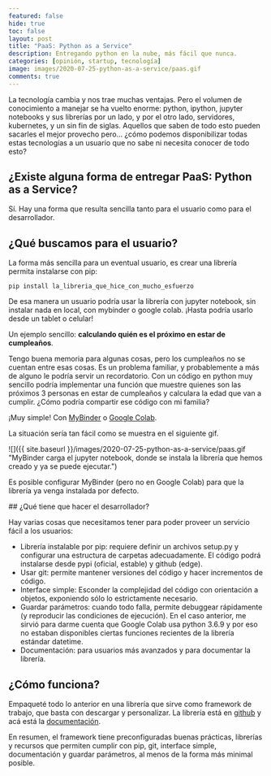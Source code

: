 ```yaml
---
featured: false
hide: true
toc: false
layout: post
title: "PaaS: Python as a Service"
description: Entregando python en la nube, más fácil que nunca.
categories: [opinión, startup, tecnología]
image: images/2020-07-25-python-as-a-service/paas.gif
comments: true
---
```


La tecnología cambia y nos trae muchas ventajas. Pero el volumen de conocimiento a manejar se ha vuelto enorme: python, ipython, jupyter notebooks y sus librerías por un lado, y por el otro lado, servidores, kubernetes, y un sin fin de siglas. Aquellos que saben de todo esto pueden sacarles el mejor provecho pero… ¿cómo podemos disponibilizar todas estas tecnologías a un usuario que no sabe ni necesita conocer de todo esto?

## ¿Existe alguna forma de entregar PaaS: Python as a Service?

Sí. Hay una forma que resulta sencilla tanto para el usuario como para el desarrollador.

## ¿Qué buscamos para el usuario?

La forma más sencilla para un eventual usuario, es crear una librería permita instalarse con pip:

```
pip install la_libreria_que_hice_con_mucho_esfuerzo
```

De esa manera un usuario podría usar la librería con jupyter notebook, sin instalar nada en local, con mybinder o google colab. ¡Hasta podría usarlo desde un tablet o celular!

Un ejemplo sencillo: **calculando quién es el próximo en estar de cumpleaños**.

Tengo buena memoria para algunas cosas, pero los cumpleaños no se cuentan entre esas cosas. Es un problema familiar, y probablemente a más de alguno le podría servir un recordatorio. Con un código en python muy sencillo podría implementar una función que muestre quienes son las próximos 3 personas en estar de cumpleaños y calculara la edad que van a cumplir.
¿Cómo podría compartir ese código con mi familia?

¡Muy simple! Con [MyBinder](https://mybinder.org/v2/gh/sebastiandres/family_birthdays/master?filepath=tests%2Fjupyter_test.ipynb) o [Google Colab](https://colab.research.google.com/drive/1XnruLOcG39i4SrQSSy9rnHIQ3RsQJdJr?usp=sharing).

La situación sería tan fácil como se muestra en el siguiente gif.

![]({{ site.baseurl }}/images/2020-07-25-python-as-a-service/paas.gif "MyBinder carga el jupyter notebook, donde se instala la librería que hemos creado y ya se puede ejecutar.")

Es posible configurar MyBinder (pero no en Google Colab) para que la librería ya venga instalada por defecto.

## ¿Qué tiene que hacer el desarrollador?

Hay varias cosas que necesitamos tener para poder proveer un servicio fácil a los usuarios:
* Librería instalable por pip: requiere definir un archivos setup.py y configurar una estructura de carpetas adecuadamente. El código podrá instalarse desde pypi (oficial, estable) y github (edge).
* Usar git: permite mantener versiones del código y hacer incrementos de código.
* Interface simple: Esconder la complejidad del código con orientación a objetos, exponiendo sólo lo estrictamente necesario.
* Guardar parámetros: cuando todo falla, permite debuggear rápidamente (y reproducir las condiciones de ejecución). En el caso anterior, me sirvió para darme cuenta que Google Colab usa python 3.6.9 y por eso no estaban disponibles ciertas funciones recientes de la librería estándar datetime.
* Documentación: para usuarios más avanzados y para documentar la librería.

## ¿Cómo funciona?

Empaqueté todo lo anterior en una librería que sirve como framework de trabajo, que basta con descargar y personalizar.
La librería está en [github](https://github.com/sebastiandres/GenericSimulationLibrary) y acá está la [documentación](https://readthedocs.org/projects/generalsimulationlibrary/).

En resumen, el framework tiene preconfiguradas buenas prácticas, librerías y recursos que permiten cumplir con pip, git, interface simple, documentación y guardar parámetros, al menos de la forma más minimal posible.
